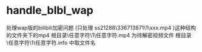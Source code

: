 # handle_blbl_wap
处理wap版的bilibili加密问题
(只处理 ss21288\336713871\1\xxx.mp4 )这种结构的文件夹下的mp4
根目录\任意字符\1\任意字符.mp4 为待解密视频文件
根目录\任意字符\1\任意字符.info 中取文件名
